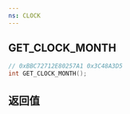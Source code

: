 ```yaml
---
ns: CLOCK
---
```

## GET_CLOCK_MONTH

```c
// 0xBBC72712E80257A1 0x3C48A3D5
int GET_CLOCK_MONTH();
```


## 返回值
